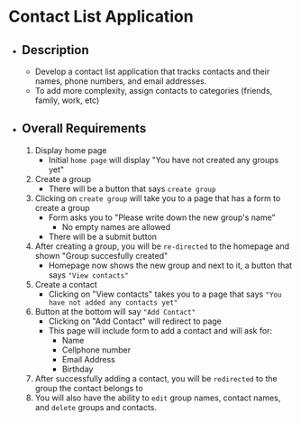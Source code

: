 # Contact List Application
  - ## Description
    - Develop a contact list application that tracks contacts and their names, phone numbers, and email addresses.
    - To add more complexity, assign contacts to categories (friends, family, work, etc)

  - ## Overall Requirements
    1. Display home page 
        - Initial `home page` will display "You have not created any groups yet"
    2. Create a group 
        - There will be a button that says `create group`
    3. Clicking on `create group` will take you to a page that has a form to create a group
        - Form asks you to "Please write down the new group's name"
          - No empty names are allowed
        - There will be a submit button
    4. After creating a group, you will be `re-directed` to the homepage and shown "Group succesfully created"
        - Homepage now shows the new group and next to it, a button that says `"View contacts"`
    5. Create a contact 
        - Clicking on "View contacts" takes you to a page that says `"You have not added any contacts yet"`
    6. Button at the bottom will say `"Add Contact"`
        - Clicking on "Add Contact" will redirect to page
        - This page will include form to add a contact and will ask for:
          - Name
          - Cellphone number
          - Email Address
          - Birthday
    7. After successfully adding a contact, you will be `redirected` to the group the contact belongs to
    8. You will also have the ability to `edit` group names, contact names, and `delete` groups and contacts.